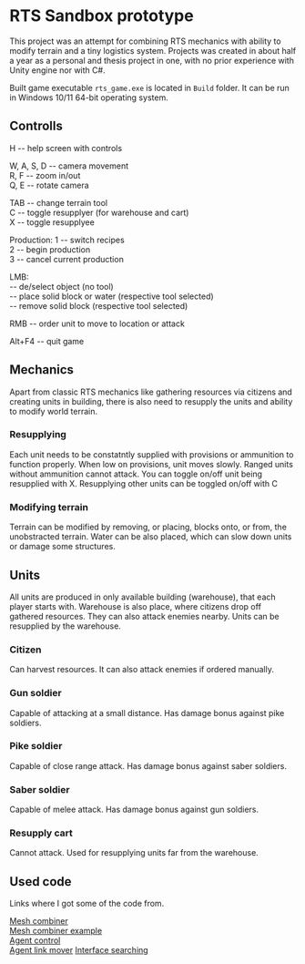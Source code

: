 # RTS Sandbox prototype
This project was an attempt for combining RTS mechanics with ability to modify terrain and a tiny logistics system. Projects was created in about half a year as a personal and thesis project in one, with no prior experience with Unity engine nor with C#.

Built game executable `rts_game.exe` is located in `Build` folder. It can be run in Windows 10/11 64-bit operating system.


## Controlls

H -- help screen with controls

W, A, S, D -- camera movement\
R, F -- zoom in/out\
Q, E -- rotate camera

TAB -- change terrain tool\
C -- toggle resupplyer (for warehouse and cart)\
X -- toggle resupplyee

Production:
1 -- switch recipes\
2 -- begin production\
3 -- cancel current production

LMB:\
-- de/select object (no tool)\
-- place solid block or water (respective tool selected)\
-- remove solid block (respective tool selected)

RMB -- order unit to move to location or attack

Alt+F4 -- quit game

## Mechanics

Apart from classic RTS mechanics like gathering resources via citizens and creating units in building, there is also need to resupply the units and ability to modify world terrain.

### Resupplying
Each unit needs to be constatntly supplied with provisions or ammunition to function properly. When low on provisions, unit moves slowly. Ranged units without ammunition cannot attack.
You can toggle on/off unit being resupplied with X.
Resupplying other units can be toggled on/off with C

### Modifying terrain
Terrain can be modified by removing, or placing, blocks onto, or from, the unobstracted terrain. Water can be also placed, which can slow down units or damage some structures.


## Units
All units are produced in only available building (warehouse), that each player starts with. Warehouse is also place, where citizens drop off gathered resources. They can also attack enemies nearby. Units can be resupplied by the warehouse.

### Citizen
Can harvest resources. It can also attack enemies if ordered manually.

### Gun soldier
Capable of attacking at a small distance. Has damage bonus against pike soldiers.

### Pike soldier
Capable of close range attack. Has damage bonus against saber soldiers.

### Saber soldier
Capable of melee attack. Has damage bonus against gun soldiers.

### Resupply cart
Cannot attack. Used for resupplying units far from the warehouse.


## Used code
Links where I got some of the code from. 

[Mesh combiner](https://github.com/pharan/Unity-MeshSaver/blob/master/MeshSaver/Editor/MeshSaverEditor.cs)\
[Mesh combiner example](https://gist.github.com/yigiteren/551f693e62b5f39baaba7536fa2c4680)\
[Agent control](https://answers.unity.com/questions/1650130/change-agenttype-at-runtime.html)\
[Agent link mover](https://github.com/Unity-Technologies/NavMeshComponents/blob/master/Assets/Examples/Scripts/AgentLinkMover.cs)
[Interface searching](https://forum.unity.com/threads/how-to-get-all-components-on-an-object-that-implement-an-interface.101028/)

